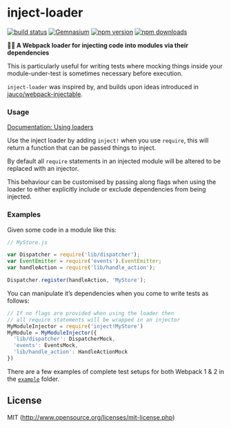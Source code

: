 # inject-loader

[![build status](https://img.shields.io/travis/plasticine/inject-loader/master.svg?style=flat-square)](https://travis-ci.org/plasticine/inject-loader) [![Gemnasium](https://img.shields.io/gemnasium/plasticine/inject-loader.svg?style=flat-square)](https://gemnasium.com/plasticine/inject-loader) [![npm version](https://img.shields.io/npm/v/inject-loader.svg?style=flat-square)](https://www.npmjs.com/package/inject-loader) [![npm downloads](https://img.shields.io/npm/dm/inject-loader.svg?style=flat-square)](https://www.npmjs.com/package/inject-loader)

**💉👾 A Webpack loader for injecting code into modules via their dependencies**

This is particularly useful for writing tests where mocking things inside your module-under-test is sometimes necessary before execution.

`inject-loader` was inspired by, and builds upon ideas introduced in [jauco/webpack-injectable](https://github.com/jauco/webpack-injectable).

### Usage

[Documentation: Using loaders](http://webpack.github.io/docs/using-loaders.html)

Use the inject loader by adding `inject!` when you use `require`, this will return a function that can be passed things to inject.

By default all `require` statements in an injected module will be altered to be replaced with an injector.

This behaviour can be customised by passing along flags when using the loader to either explicitly include or exclude dependencies from being injected.

### Examples

Given some code in a module like this:

```javascript
// MyStore.js

var Dispatcher = require('lib/dispatcher');
var EventEmitter = require('events').EventEmitter;
var handleAction = require('lib/handle_action');

Dispatcher.register(handleAction, 'MyStore');
```

You can manipulate it’s dependencies when you come to write tests as follows:

```javascript
// If no flags are provided when using the loader then
// all require statements will be wrapped in an injector
MyModuleInjector = require('inject!MyStore')
MyModule = MyModuleInjector({
  'lib/dispatcher': DispatcherMock,
  'events': EventsMock,
  'lib/handle_action': HandleActionMock
})
```

There are a few examples of complete test setups for both Webpack 1 & 2 in the [`example`](./example) folder.

## License

MIT (http://www.opensource.org/licenses/mit-license.php)
